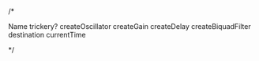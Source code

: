 /*

Name trickery?
createOscillator
createGain
createDelay
createBiquadFilter
destination
currentTime

*/

